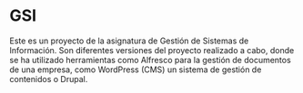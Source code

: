 # GSI
Este es un proyecto de la asignatura de Gestión de Sistemas de Información. Son diferentes versiones del proyecto realizado a cabo, 
donde se ha utilizado herramientas como Alfresco para la gestión de documentos de una empresa, como WordPress (CMS) un sistema de gestión
de contenidos o Drupal.
